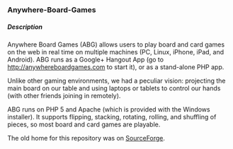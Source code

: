 ### Anywhere-Board-Games
##### Description
 
Anywhere Board Games (ABG) allows users to play board and card games on the web in real time on multiple machines (PC, Linux, iPhone, iPad, and Android). ABG runs as a Google+ Hangout App (go to http://anywhereboardgames.com to start it), or as a stand-alone PHP app.

Unlike other gaming environments, we had a peculiar vision: projecting the main board on our table and using laptops or tablets to control our hands (with other friends joining in remotely).

ABG runs on PHP 5 and Apache (which is provided with the Windows installer). It supports flipping, stacking, rotating, rolling, and shuffling of pieces, so most board and card games are playable.



 The old home for this repository was on [SourceForge](http://sourceforge.net/projects/boardgamearena/files/).


